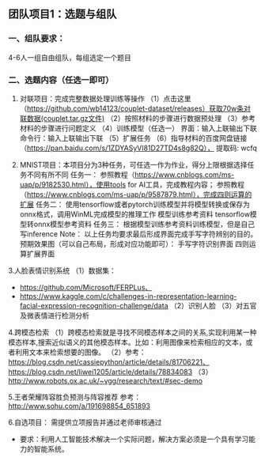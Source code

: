 ## 团队项目1：选题与组队
### 一、组队要求：
 4-6人一组自由组队，每组选定一个题目

### 二、选题内容（任选一即可）
1. 对联项目：完成完整数据处理训练等操作
   （1）点击这里（https://github.com/wb14123/couplet-dataset/releases）获取70w条对联数据(couplet.tar.gz文件)
   （2）按照材料的步骤进行数据预处理
   （3）参考材料的步骤进行问题定义
   （4）训练模型（任选一）
   界面：输入上联输出下联
   命令行：输入上联输出下联
   （5）扩展任务
   （6）指导材料的百度网盘链接（https://pan.baidu.com/s/1ZDYASyVI81D27TD4s8g82Q）， 提取码: wcfq

2. MNIST项目：本项目分为3种任务，可任选一作为作业，得分上限根据选择任务不同有所不同
   任务一： 参照教程（https://www.cnblogs.com/ms-uap/p/9182530.html），使用tools for AI工具，完成教程内容； 参照教程（https://www.cnblogs.com/ms-uap/p/9587879.html），完成四则运算的扩展
   任务二： 使用tensorflow或者pytorch训练模型并将模型转换或保存为onnx格式，调用WinML完成模型的推理工作
   模型训练参考资料
   tensorflow模型转onnx模型参考资料
   任务三： 根据模型训练参考资料训练模型，但是自己写inference
   Note： 以上任务均要求最后形成界面完成手写字符辨别的目的。预期效果图（可以自己布局，形成对应功能即可）：
   手写字符识别界面            四则运算扩展界面


3.人脸表情识别系统
（1）数据集：
- https://github.com/Microsoft/FERPLus、
- https://www.kaggle.com/c/challenges-in-representation-learning-facial-expression-recognition-challenge/data
  （2）识别人脸
  （3）对五官及微表情进行检测分析

4.跨模态检索
（1）跨模态检索就是寻找不同模态样本之间的关系,实现利用某一种模态样本,搜索近似语义的其他模态样本。比如：利用图像来检索相应的文本，或者利用文本来检索想要的图像。
（2）参考：https://blog.csdn.net/cassiepython/article/details/81706221、https://blog.csdn.net/liwei1205/article/details/78834083
（3）http://www.robots.ox.ac.uk/~vgg/research/text/#sec-demo

5.王者荣耀阵容胜负预测与阵容推荐
参考：http://www.sohu.com/a/191698854_651893

6.自选项目： 需提供立项报告并通过老师审核通过
- 要求：利用人工智能技术解决一个实际问题，解决方案必须是一个具有学习能力的智能系统。


